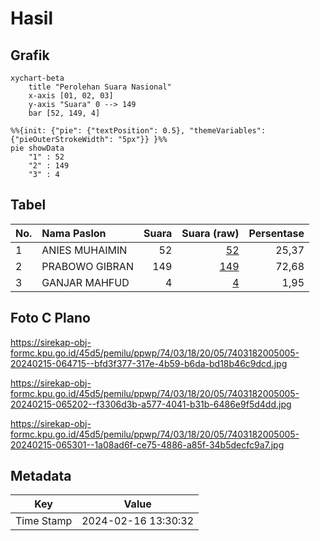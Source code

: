 # Hasil

## Grafik

```mermaid
xychart-beta
    title "Perolehan Suara Nasional"
    x-axis [01, 02, 03]
    y-axis "Suara" 0 --> 149
    bar [52, 149, 4]
```

```mermaid
%%{init: {"pie": {"textPosition": 0.5}, "themeVariables": {"pieOuterStrokeWidth": "5px"}} }%%
pie showData
    "1" : 52
    "2" : 149
    "3" : 4
```

## Tabel

| No. | Nama Paslon    | Suara | Suara (raw) | Persentase |
|:--- |:-------------- | -----:| -----------:| ----------:|
| 1   | ANIES MUHAIMIN | 52    | [52][p-1]   | 25,37      |
| 2   | PRABOWO GIBRAN | 149   | [149][p-2]  | 72,68      |
| 3   | GANJAR MAHFUD  | 4     | [4][p-3]    | 1,95       |


[p-1]: https://github.com/gigit-pemilu/pemilu-2024/blob/main/pilpres/hitung-suara/sub/74-sulawesi-tenggara/sub/03-muna/sub/18-lohia/sub/2005-mantobua/sub/005-tps/sub/paslon-1.txt
[p-2]: https://github.com/gigit-pemilu/pemilu-2024/blob/main/pilpres/hitung-suara/sub/74-sulawesi-tenggara/sub/03-muna/sub/18-lohia/sub/2005-mantobua/sub/005-tps/sub/paslon-2.txt
[p-3]: https://github.com/gigit-pemilu/pemilu-2024/blob/main/pilpres/hitung-suara/sub/74-sulawesi-tenggara/sub/03-muna/sub/18-lohia/sub/2005-mantobua/sub/005-tps/sub/paslon-3.txt

## Foto C Plano

https://sirekap-obj-formc.kpu.go.id/45d5/pemilu/ppwp/74/03/18/20/05/7403182005005-20240215-064715--bfd3f377-317e-4b59-b6da-bd18b46c9dcd.jpg

https://sirekap-obj-formc.kpu.go.id/45d5/pemilu/ppwp/74/03/18/20/05/7403182005005-20240215-065202--f3306d3b-a577-4041-b31b-6486e9f5d4dd.jpg

https://sirekap-obj-formc.kpu.go.id/45d5/pemilu/ppwp/74/03/18/20/05/7403182005005-20240215-065301--1a08ad6f-ce75-4886-a85f-34b5decfc9a7.jpg


## Metadata

| Key        | Value               |
| ---------- | ------------------- |
| Time Stamp | 2024-02-16 13:30:32 |



